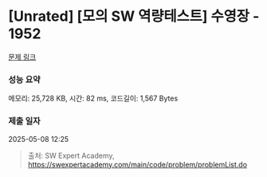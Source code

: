 # [Unrated] [모의 SW 역량테스트] 수영장 - 1952 

[문제 링크](https://swexpertacademy.com/main/code/problem/problemDetail.do?contestProbId=AV5PpFQaAQMDFAUq) 

### 성능 요약

메모리: 25,728 KB, 시간: 82 ms, 코드길이: 1,567 Bytes

### 제출 일자

2025-05-08 12:25



> 출처: SW Expert Academy, https://swexpertacademy.com/main/code/problem/problemList.do